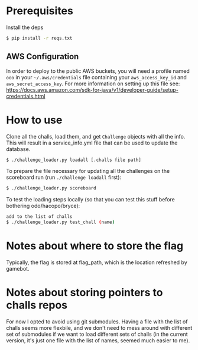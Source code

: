 # Prerequisites

Install the deps
```bash
$ pip install -r reqs.txt
```

## AWS Configuration

In order to deploy to the public AWS buckets, you will need a profile named `ooo` in
your `~/.aws/credentials` file containing your `aws_access_key_id` and
`aws_secret_access_key`. For more information on setting up this file see:
https://docs.aws.amazon.com/sdk-for-java/v1/developer-guide/setup-credentials.html

# How to use

Clone all the challs, load them, and get `Challenge` objects with all the info.  This will result in a service_info.yml file that can be used to update the database.
```bash
$ ./challenge_loader.py loadall [.challs file path]
```

To prepare the file necessary for updating all the challenges on the scoreboard
run (run `./challenge loadall` first):

```bash
$ ./challenge_loader.py scoreboard
```

To test the loading steps locally (so that you can test this stuff before bothering odo/hacopo/bryce):
```bash
add to the list of challs
$ ./challenge_loader.py test_chall (name)
```

# Notes about where to store the flag

Typically, the flag is stored at flag_path, which is the location refreshed by gamebot.

# Notes about storing pointers to challs repos

For now I opted to avoid using git submodules. Having a file with the list of
challs seems more flexbile, and we don't need to mess around with different set
of submodules if we want to load different sets of challs (in the current
version, it's just one file with the list of names, seemed much easier to me).
